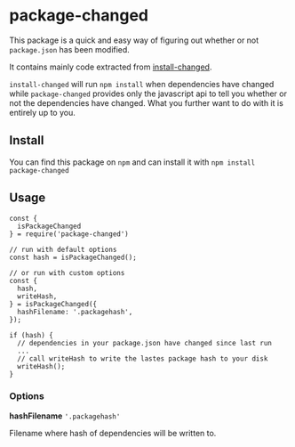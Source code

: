# package-changed

This package is a quick and easy way of figuring out whether or not `package.json` has been modified.

It contains mainly code extracted from [install-changed](https://github.com/ninesalt/install-changed).

`install-changed` will run `npm install` when dependencies have changed while `package-changed` provides only the javascript api to tell you whether or not the dependencies have changed. What you further want to do with it is entirely up to you.


## Install

You can find this package on `npm` and can install it with `npm install package-changed`

## Usage
```
const {
  isPackageChanged
} = require('package-changed')

// run with default options
const hash = isPackageChanged();

// or run with custom options
const {
  hash,
  writeHash,
} = isPackageChanged({
  hashFilename: '.packagehash',
});

if (hash) {
  // dependencies in your package.json have changed since last run
  ...
  // call writeHash to write the lastes package hash to your disk
  writeHash();
}
```

### Options

**hashFilename** `'.packagehash'`

Filename where hash of dependencies will be written to.